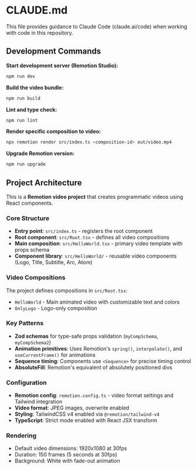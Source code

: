 # CLAUDE.md

This file provides guidance to Claude Code (claude.ai/code) when working with code in this repository.

## Development Commands

**Start development server (Remotion Studio):**
```bash
npm run dev
```

**Build the video bundle:**
```bash
npm run build
```

**Lint and type check:**
```bash
npm run lint
```

**Render specific composition to video:**
```bash
npx remotion render src/index.ts <composition-id> out/video.mp4
```

**Upgrade Remotion version:**
```bash
npm run upgrade
```

## Project Architecture

This is a **Remotion video project** that creates programmatic videos using React components.

### Core Structure
- **Entry point**: `src/index.ts` - registers the root component
- **Root component**: `src/Root.tsx` - defines all video compositions
- **Main composition**: `src/HelloWorld.tsx` - primary video template with props schema
- **Component library**: `src/HelloWorld/` - reusable video components (Logo, Title, Subtitle, Arc, Atom)

### Video Compositions
The project defines compositions in `src/Root.tsx`:
- `HelloWorld` - Main animated video with customizable text and colors
- `OnlyLogo` - Logo-only composition

### Key Patterns
- **Zod schemas** for type-safe props validation (`myCompSchema`, `myCompSchema2`)
- **Animation primitives**: Uses Remotion's `spring()`, `interpolate()`, and `useCurrentFrame()` for animations
- **Sequence timing**: Components use `<Sequence>` for precise timing control
- **AbsoluteFill**: Remotion's equivalent of absolutely positioned divs

### Configuration
- **Remotion config**: `remotion.config.ts` - video format settings and Tailwind integration
- **Video format**: JPEG images, overwrite enabled
- **Styling**: TailwindCSS v4 enabled via `@remotion/tailwind-v4`
- **TypeScript**: Strict mode enabled with React JSX transform

### Rendering
- Default video dimensions: 1920x1080 at 30fps
- Duration: 150 frames (5 seconds at 30fps)
- Background: White with fade-out animation